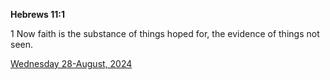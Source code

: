 **Hebrews 11:1**

1 Now faith is the substance of things hoped for, the evidence of things not seen.

[Wednesday 28-August, 2024](https://getbible.life/kjv/Hebrews/11/1)
